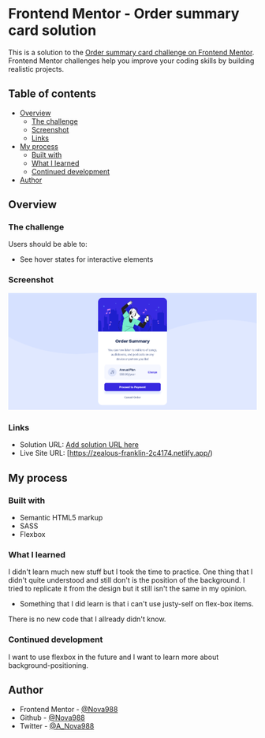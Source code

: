 # Frontend Mentor - Order summary card solution

This is a solution to the [Order summary card challenge on Frontend Mentor](https://www.frontendmentor.io/challenges/order-summary-component-QlPmajDUj). Frontend Mentor challenges help you improve your coding skills by building realistic projects. 

## Table of contents

- [Overview](#overview)
  - [The challenge](#the-challenge)
  - [Screenshot](#screenshot)
  - [Links](#links)
- [My process](#my-process)
  - [Built with](#built-with)
  - [What I learned](#what-i-learned)
  - [Continued development](#continued-development)
- [Author](#author)


## Overview

### The challenge

Users should be able to:

- See hover states for interactive elements

### Screenshot

![](./screenshot.png)

### Links

- Solution URL: [Add solution URL here](https://your-solution-url.com)
- Live Site URL: [https://zealous-franklin-2c4174.netlify.app/)

## My process

### Built with

- Semantic HTML5 markup
- SASS
- Flexbox

### What I learned

I didn't learn much new stuff but I took the time to practice. One thing that I didn't quite understood and still don't is the position of the background. I tried to replicate it from the design but it still isn't the same in my opinion. 

- Something that I did learn is that i can't use justy-self on flex-box items.

There is no new code that I allready didn't know.

### Continued development

I want to use flexbox in the future and I want to learn more about background-positioning. 

## Author

- Frontend Mentor - [@Nova988](https://www.frontendmentor.io/profile/Nova988)
- Github - [@Nova988](https://github.com/Nova988)
- Twitter - [@A_Nova988](https://twitter.com/A_Nova988)

